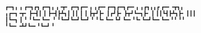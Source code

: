 ┏━┓╻  ╻     ┏━┓┏┓ ┏━┓╻ ╻╺┳╸   ┏━┓┏━╸╻ ╻┏━╸┏━┓┏━┓┏━╸╻  ╻┏┓╻╻┏ ┏━╸╺┳┓╻  ╻┏━┓╺┳╸
┣━┫┃  ┃     ┣━┫┣┻┓┃ ┃┃ ┃ ┃    ┣┳┛┣╸ ┃┏┛┣╸ ┣┳┛┗━┓┣╸ ┃  ┃┃┗┫┣┻┓┣╸  ┃┃┃  ┃┗━┓ ┃ 
╹ ╹┗━╸┗━╸   ╹ ╹┗━┛┗━┛┗━┛ ╹    ╹┗╸┗━╸┗┛ ┗━╸╹┗╸┗━┛┗━╸┗━╸╹╹ ╹╹ ╹┗━╸╺┻┛┗━╸╹┗━┛ ╹ 
